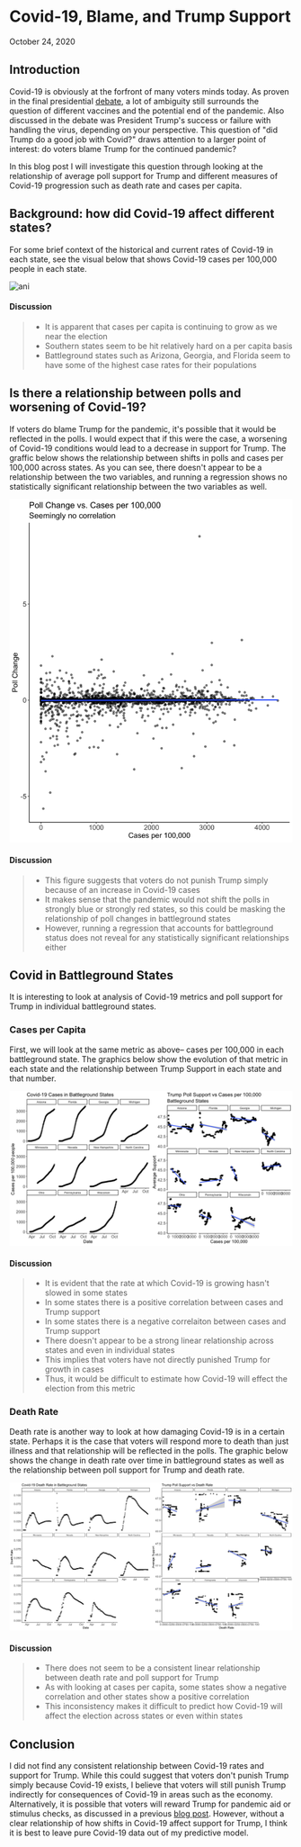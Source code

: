 # Covid-19, Blame, and Trump Support

October 24, 2020

## Introduction

Covid-19 is obviously at the forfront of many voters minds today. As proven in the final presidential [debate](https://www.wsj.com/articles/final-trump-biden-debate-marks-start-of-sprint-to-election-11603386976), a lot of ambiguity still surrounds the question of different vaccines and the potential end of the pandemic. Also discussed in the debate was President Trump's success or failure with handling the virus, depending on your perspective. This question of "did Trump do a good job with Covid?" draws attention to a larger point of interest: do voters blame Trump for the continued pandemic? 

In this blog post I will investigate this question through looking at the relationship of average poll support for Trump and different measures of Covid-19 progression such as death rate and cases per capita. 

## Background: how did Covid-19 affect different states? 

For some brief context of the historical and current rates of Covid-19 in each state, see the visual below that shows Covid-19 cases per 100,000 people in each state. 

![ani](Gov1347-master/figures/case_per_hun.gif)

#### Discussion

> - It is apparent that cases per capita is continuing to grow as we near the election
> - Southern states seem to be hit relatively hard on a per capita basis 
> - Battleground states such as Arizona, Georgia, and Florida seem to have some of the highest case rates for their populations

## Is there a relationship between polls and worsening of Covid-19?

If voters do blame Trump for the pandemic, it's possible that it would be reflected in the polls. I would expect that if this were the case, a worsening of Covid-19 conditions would lead to a decrease in support for Trump. The graffic below shows the relationship between shifts in polls and cases per 100,000 across states. As you can see, there doesn't appear to be a relationship between the two variables, and running a regression shows no statistically significant relationship between the two variables as well. 

![img](Gov1347-master/figures/poll_change_vs_cases.png)

#### Discussion

> - This figure suggests that voters do not punish Trump simply because of an increase in Covid-19 cases
> - It makes sense that the pandemic would not shift the polls in strongly blue or strongly red states, so this could be masking the relationship of poll changes in battleground states
> - However, running a regression that accounts for battleground status does not reveal for any statistically significant relationships either

## Covid in Battleground States

It is interesting to look at analysis of Covid-19 metrics and poll support for Trump in individual battleground states. 

### Cases per Capita

First, we will look at the same metric as above– cases per 100,000 in each battleground state. The graphics below show the evolution of that metric in each state and the relationship between Trump Support in each state and that number. 

![img](Gov1347-master/figures/arranged_covid_cases_per_hun.png)

#### Discussion
> - It is evident that the rate at which Covid-19 is growing hasn't slowed in some states
> - In some states there is a positive correlation between cases and Trump support
> - In some states there is a negative correlaiton between cases and Trump support
> - There doesn't appear to be a strong linear relationship across states and even in individual states
> - This implies that voters have not directly punished Trump for growth in cases
> - Thus, it would be difficult to estimate how Covid-19 will effect the election from this metric

### Death Rate

Death rate is another way to look at how damaging Covid-19 is in a certain state. Perhaps it is the case that voters will respond more to death than just illness and that relationship will be reflected in the polls. The graphic below shows the change in death rate over time in battleground states as well as the relationship between poll support for Trump and death rate. 

![img](Gov1347-master/figures/death_rt_arranged.png)

#### Discussion

> - There does not seem to be a consistent linear relationship between death rate and poll support for Trump
> - As with looking at cases per capita, some states show a negative correlation and other states show a positive correlation
> - This inconsistency makes it difficult to predict how Covid-19 will affect the election across states or even within states

## Conclusion

I did not find any consistent relationship between Covid-19 rates and support for Trump. While this could suggest that voters don't punish Trump simply because Covid-19 exists, I believe that voters will still punish Trump indirectly for consequences of Covid-19 in areas such as the economy. Alternatively, it is possible that voters will reward Trump for pandemic aid or stimulus checks, as discussed in a previous [blog post](inc.md). However, without a clear relationship of how shifts in Covid-19 affect support for Trump, I think it is best to leave pure Covid-19 data out of my predictive model. 


